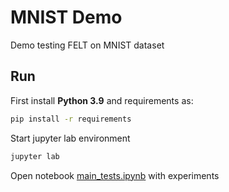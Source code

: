 # MNIST Demo
Demo testing FELT on MNIST dataset


## Run
First install **Python 3.9** and requirements as:
```bash
pip install -r requirements
```

Start jupyter lab environment
```bash
jupyter lab
```

Open notebook [main_tests.ipynb](./main_tests.ipynb) with experiments
